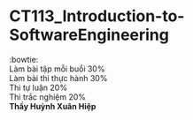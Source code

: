 # CT113_Introduction-to-SoftwareEngineering
:bowtie:</br>
Làm bài tập mỗi buổi 30%</br>
Làm bài thi thực hành 30%</br>
Thi tự luận 20%</br>
Thi trắc nghiệm 20%</br>
<strong>Thầy Huỳnh Xuân Hiệp</strong>
